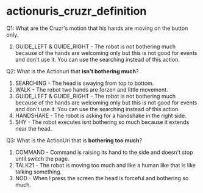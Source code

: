 # actionuris_cruzr_definition

Q1: What are the Cruzr's motion that his hands are moving on the button only.
1. GUIDE_LEFT & GUIDE_RIGHT - The robot is not bothering much because of the hands are welcoming only but this is not good for events and don't use it. You can use the searching instead of this action.


Q2: What is the Actionuri that **isn't bothering much**?
1. SEARCHING - The head is swaying from top to bottom.
2. WALK - The robot two hands are forzen and little movement.
3. GUIDE_LEFT & GUIDE_RIGHT - The robot is not bothering much because of the hands are welcoming only but this is not good for events and don't use it. You can use the searching instead of this action.
4. HANDSHAKE - The robot is asking for a handshake in the right side.
5. SHY - The robot executes isnt bothering so much because it extends near the head.

Q3: What is the ActionUri that is **bothering too much**?
1. COMMAND - Command is raising its hand to the side and doesn't stop until switch the page.
2. TALK21 - The robot is moving too much and like a human like that is like talking something.
3. NOD - When I press the screen the head is forceful and bothering so much.


